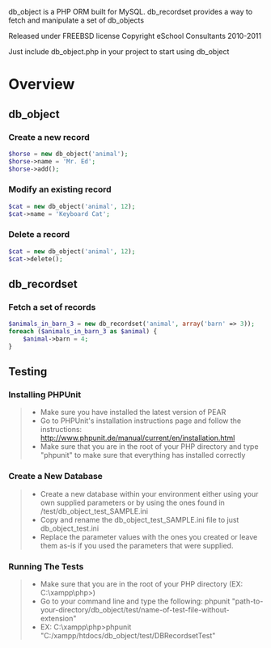 db_object is a PHP ORM built for MySQL.
db_recordset provides a way to fetch and manipulate a set of db_objects

Released under FREEBSD license
Copyright eSchool Consultants 2010-2011

Just include db_object.php in your project to start using db_object

# Overview

## db_object

### Create a new record
```php
$horse = new db_object('animal');
$horse->name = 'Mr. Ed';
$horse->add();
```

### Modify an existing record
```php
$cat = new db_object('animal', 12);
$cat->name = 'Keyboard Cat';
```

### Delete a record
```php
$cat = new db_object('animal', 12);
$cat->delete();
```

## db_recordset

### Fetch a set of records
```php
$animals_in_barn_3 = new db_recordset('animal', array('barn' => 3));
foreach ($animals_in_barn_3 as $animal) {
    $animal->barn = 4;
}
```

## Testing

### Installing PHPUnit
> * Make sure you have installed the latest version of PEAR
> * Go to PHPUnit's installation instructions page and follow the instructions: http://www.phpunit.de/manual/current/en/installation.html
> * Make sure that you are in the root of your PHP directory and type "phpunit" to make sure that everything has installed correctly

### Create a New Database
> * Create a new database within your environment either using your own supplied parameters or by using the ones found in /test/db_object_test_SAMPLE.ini
> * Copy and rename the db_object_test_SAMPLE.ini file to just db_object_test.ini
> * Replace the parameter values with the ones you created or leave them as-is if you used the parameters that were supplied.

### Running The Tests

> * Make sure that you are in the root of your PHP directory (EX: C:\xampp\php>)
> * Go to your command line and type the following: phpunit "path-to-your-directory/db_object/test/name-of-test-file-without-extension"
> * EX: C:\xampp\php>phpunit "C:/xampp/htdocs/db_object/test/DBRecordsetTest"
